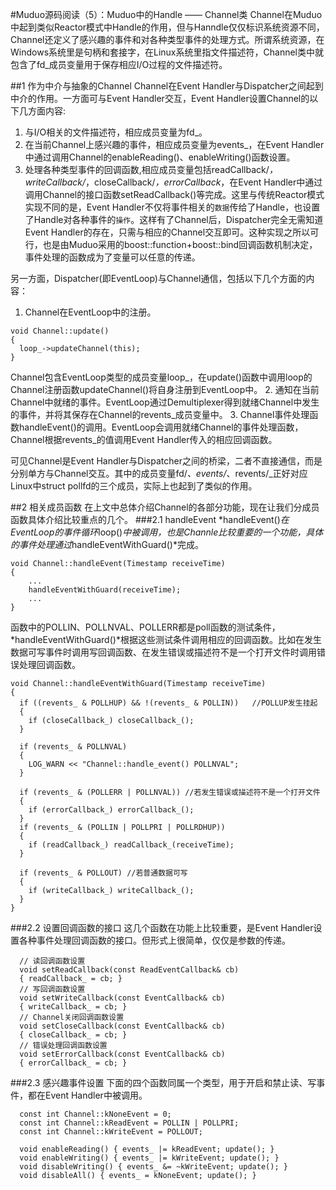 #Muduo源码阅读（5）：Muduo中的Handle —— Channel类
Channel在Muduo中起到类似Reactor模式中Handle的作用，但与Hanndle仅仅标识系统资源不同，Channel还定义了感兴趣的事件和对各种类型事件的处理方式。所谓系统资源，在Windows系统里是句柄和套接字，在Linux系统里指文件描述符，Channel类中就包含了fd_成员变量用于保存相应I/O过程的文件描述符。

##1 作为中介与抽象的Channel
Channel在Event Handler与Dispatcher之间起到中介的作用。一方面可与Event Handler交互，Event Handler设置Channel的以下几方面内容:
1. 与I/O相关的文件描述符，相应成员变量为fd_。
2. 在当前Channel上感兴趣的事件，相应成员变量为events_，在Event Handler中通过调用Channel的enableReading()、enableWriting()函数设置。
3. 处理各种类型事件的回调函数,相应成员变量包括readCallback/_，writeCallback/_，closeCallback/_，errorCallback_，在Event Handler中通过调用Channel的接口函数setReadCallback()等完成。这里与传统Reactor模式实现不同的是，Event Handler不仅将事件相关的`数据`传给了Handle，也设置了Handle对各种事件的`操作`。这样有了Channel后，Dispatcher完全无需知道Event Handler的存在，只需与相应的Channel交互即可。这种实现之所以可行，也是由Muduo采用的boost::function+boost::bind回调函数机制决定，事件处理的函数成为了变量可以任意的传递。

另一方面，Dispatcher(即EventLoop)与Channel通信，包括以下几个方面的内容：
1. Channel在EventLoop中的注册。
```
void Channel::update()
{
  loop_->updateChannel(this);
}
```
Channel包含EventLoop类型的成员变量loop_，在update()函数中调用loop的Channel注册函数updateChannel()将自身注册到EventLoop中。
2. 通知在当前Channel中就绪的事件。EventLoop通过Demultiplexer得到就绪Channel中发生的事件，并将其保存在Channel的revents_成员变量中。
3. Channel事件处理函数handleEvent()的调用。EventLoop会调用就绪Channel的事件处理函数，Channel根据revents_的值调用Event Handler传入的相应回调函数。

可见Channel是Event Handler与Dispatcher之间的桥梁，二者不直接通信，而是分别单方与Channel交互。其中的成员变量fd/_、events/_、revents/_正好对应Linux中struct pollfd的三个成员，实际上也起到了类似的作用。

##2 相关成员函数
在上文中总体介绍Channel的各部分功能，现在让我们分成员函数具体介绍比较重点的几个。
###2.1 handleEvent
*handleEvent()*在EventLoop的事件循环*loop()*中被调用，也是Channle比较重要的一个功能，具体的事件处理通过*handleEventWithGuard()*完成。
```
void Channel::handleEvent(Timestamp receiveTime)
{
    ...  
    handleEventWithGuard(receiveTime);
    ...
}
```
函数中的POLLIN、POLLNVAL、POLLERR都是poll函数的测试条件，*handleEventWithGuard()*根据这些测试条件调用相应的回调函数。比如在发生数据可写事件时调用写回调函数、在发生错误或描述符不是一个打开文件时调用错误处理回调函数。
```
void Channel::handleEventWithGuard(Timestamp receiveTime)
{
  if ((revents_ & POLLHUP) && !(revents_ & POLLIN))   //POLLUP发生挂起
  {
    if (closeCallback_) closeCallback_(); 
  }

  if (revents_ & POLLNVAL) 
  {
    LOG_WARN << "Channel::handle_event() POLLNVAL";
  }

  if (revents_ & (POLLERR | POLLNVAL)) //若发生错误或描述符不是一个打开文件
  {
    if (errorCallback_) errorCallback_();
  }
  if (revents_ & (POLLIN | POLLPRI | POLLRDHUP))
  {
    if (readCallback_) readCallback_(receiveTime);
  }

  if (revents_ & POLLOUT) //若普通数据可写
  {
    if (writeCallback_) writeCallback_();
  }
}
```

###2.2 设置回调函数的接口
这几个函数在功能上比较重要，是Event Handler设置各种事件处理回调函数的接口。但形式上很简单，仅仅是参数的传递。
```
  // 读回调函数设置 
  void setReadCallback(const ReadEventCallback& cb)
  { readCallback_ = cb; }
  // 写回调函数设置 
  void setWriteCallback(const EventCallback& cb)
  { writeCallback_ = cb; }
  // Channel关闭回调函数设置 
  void setCloseCallback(const EventCallback& cb)
  { closeCallback_ = cb; }
  // 错误处理回调函数设置 
  void setErrorCallback(const EventCallback& cb)
  { errorCallback_ = cb; }
```

###2.3 感兴趣事件设置 
下面的四个函数同属一个类型，用于开启和禁止读、写事件，都在Event Handler中被调用。
```
  const int Channel::kNoneEvent = 0;   
  const int Channel::kReadEvent = POLLIN | POLLPRI;
  const int Channel::kWriteEvent = POLLOUT; 

  void enableReading() { events_ |= kReadEvent; update(); }
  void enableWriting() { events_ |= kWriteEvent; update(); }
  void disableWriting() { events_ &= ~kWriteEvent; update(); }
  void disableAll() { events_ = kNoneEvent; update(); }
```




 
